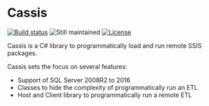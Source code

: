 Cassis
=======

[![Build status](https://ci.appveyor.com/api/projects/status/ttkumjmwl4w59vi5?svg=true)](https://ci.appveyor.com/project/Seddryck/cassis) 
![Still maintained](https://img.shields.io/maintenance/yes/2017.svg)
[![License](https://img.shields.io/badge/License-Apache%202.0-yellow.svg)](https://opensource.org/licenses/Apache-2.0)

Cassis is a C# library to programmatically load and run remote SSIS packages.

Cassis sets the focus on several features:

* Support of SQL Server 2008R2 to 2016
* Classes to hide the complexity of programmatically run an ETL
* Host and Client library to programmatically run a remote ETL
